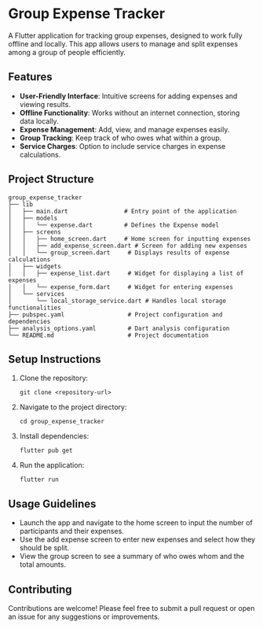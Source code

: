# Group Expense Tracker

A Flutter application for tracking group expenses, designed to work fully offline and locally. This app allows users to manage and split expenses among a group of people efficiently.

## Features

- **User-Friendly Interface**: Intuitive screens for adding expenses and viewing results.
- **Offline Functionality**: Works without an internet connection, storing data locally.
- **Expense Management**: Add, view, and manage expenses easily.
- **Group Tracking**: Keep track of who owes what within a group.
- **Service Charges**: Option to include service charges in expense calculations.

## Project Structure

```
group_expense_tracker
├── lib
│   ├── main.dart                # Entry point of the application
│   ├── models
│   │   └── expense.dart         # Defines the Expense model
│   ├── screens
│   │   ├── home_screen.dart     # Home screen for inputting expenses
│   │   ├── add_expense_screen.dart # Screen for adding new expenses
│   │   └── group_screen.dart     # Displays results of expense calculations
│   ├── widgets
│   │   ├── expense_list.dart     # Widget for displaying a list of expenses
│   │   └── expense_form.dart     # Widget for entering expenses
│   └── services
│       └── local_storage_service.dart # Handles local storage functionalities
├── pubspec.yaml                  # Project configuration and dependencies
├── analysis_options.yaml         # Dart analysis configuration
└── README.md                     # Project documentation
```

## Setup Instructions

1. Clone the repository:
   ```
   git clone <repository-url>
   ```
2. Navigate to the project directory:
   ```
   cd group_expense_tracker
   ```
3. Install dependencies:
   ```
   flutter pub get
   ```
4. Run the application:
   ```
   flutter run
   ```

## Usage Guidelines

- Launch the app and navigate to the home screen to input the number of participants and their expenses.
- Use the add expense screen to enter new expenses and select how they should be split.
- View the group screen to see a summary of who owes whom and the total amounts.

## Contributing

Contributions are welcome! Please feel free to submit a pull request or open an issue for any suggestions or improvements.